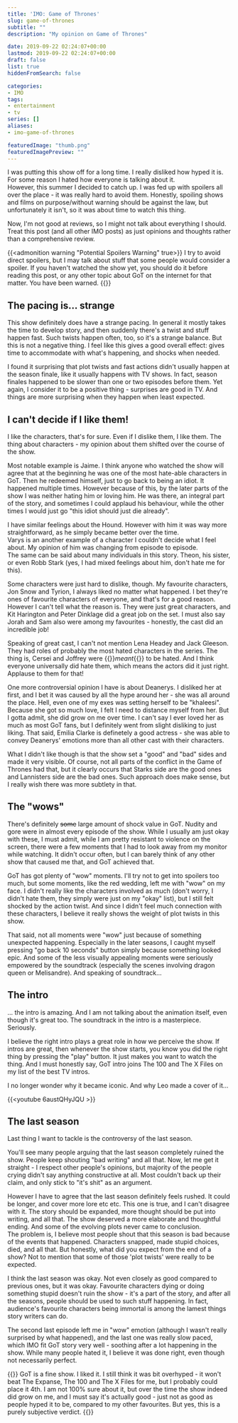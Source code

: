 ```yaml
---
title: 'IMO: Game of Thrones'
slug: game-of-thrones
subtitle: ""
description: "My opinion on Game of Thrones"

date: 2019-09-22 02:24:07+00:00
lastmod: 2019-09-22 02:24:07+00:00
draft: false
list: true
hiddenFromSearch: false

categories:
- IMO
tags:
- entertainment
- tv
series: []
aliases: 
- imo-game-of-thrones

featuredImage: "thumb.png"
featuredImagePreview: ""
---
```



I was putting this show off for a long time. I really disliked how hyped it is. For some reason I hated how everyone is talking about it.  
However, this summer I decided to catch up. I was fed up with spoilers all over the place - it was really hard to avoid them. Honestly, spoiling shows and films on purpose/without warning should be against the law, but unfortunately it isn't, so it was about time to watch this thing.

Now, I'm not good at reviews, so I might not talk about everything I should. Treat this post (and all other IMO posts) as just opinions and thoughts rather than a comprehensive review.

<!--more-->
{{<admonition warning "Potential Spoilers Warning" true>}}
I try to avoid direct spoilers, but I may talk about stuff that some people would consider a spoiler. If you haven't watched the show yet, you should do it before reading this post, or any other topic about GoT on the internet for that matter. You have been warned.
{{</admonition>}}
		

## The pacing is... strange

This show definitely does have a strange pacing. In general it mostly takes the time to develop story, and then suddenly there's a twist and stuff happen fast. Such twists happen often, too, so it's a strange balance. But this is not a negative thing. I feel like this gives a good overall effect: gives time to accommodate with what's happening, and shocks when needed.

I found it surprising that plot twists and fast actions didn't usually happen at the season finale, like it usually happens with TV shows. In fact, season finales happened to be slower than one or two episodes before them. Yet again, I consider it to be a positive thing - surprises are good in TV. And things are more surprising when they happen when least expected.

## I can't decide if I like them!

I like the characters, that's for sure. Even if I dislike them, I like them. The thing about characters - my opinion about them shifted over the course of the show.

Most notable example is Jaime. I think anyone who watched the show will agree that at the beginning he was one of the most hate-able characters in GoT. Then he redeemed himself, just to go back to being an idiot. It happened multiple times. However because of this, by the later parts of the show I was neither hating him or loving him. He was there, an integral part of the story, and sometimes I could applaud his behaviour, while the other times I would just go "this idiot should just die already".

I have similar feelings about the Hound. However with him it was way more straightforward, as he simply became better over the time.  
Varys is an another example of a character I couldn't decide what I feel about. My opinion of him was changing from episode to episode.  
The same can be said about many individuals in this story. Theon, his sister, or even Robb Stark (yes, I had mixed feelings about him, don't hate me for this).

Some characters were just hard to dislike, though. My favourite characters, Jon Snow and Tyrion, I always liked no matter what happened. I bet they're ones of favourite characters of everyone, and that's for a good reason. However I can't tell what the reason is. They were just great characters, and Kit Harington and Peter Dinklage did a great job on the set. I must also say Jorah and Sam also were among my favourites - honestly, the cast did an incredible job!

Speaking of great cast, I can't not mention Lena Headey and Jack Gleeson. They had roles of probably the most hated characters in the series. The thing is, Cersei and Joffrey were {{<underline>}}*meant*{{</underline>}} to be hated. And I think everyone universally did hate them, which means the actors did it just right. Applause to them for that!

One more controversial opinion I have is about Deanerys. I disliked her at first, and I bet it was caused by all the hype around her - she was all around the place. Hell, even one of my exes was setting herself to be "khaleesi". Because she got so much love, I felt I need to distance myself from her. But I gotta admit, she did grow on me over time. I can't say I ever loved her as much as most GoT fans, but I definitely went from slight disliking to just liking. That said, Emilia Clarke is definetely a good actress - she was able to convey Deanerys' emotions more than all other cast with their characters.

What I didn't like though is that the show set a "good" and "bad" sides and made it very visible. Of course, not all parts of the conflict in the Game of Thrones had that, but it clearly occurs that Starks side are the good ones and Lannisters side are the bad ones. Such approach does make sense, but I really wish there was more subtlety in that.

## The "wows"

There's definitely ~~some~~ large amount of shock value in GoT. Nudity and gore were in almost every episode of the show. While I usually am just okay with these, I must admit, while I am pretty resistant to violence on the screen, there were a few moments that I had to look away from my monitor while watching. It didn't occur often, but I can barely think of any other show that caused me that, and GoT achieved that.

GoT has got plenty of "wow" moments. I'll try not to get into spoilers too much, but some moments, like the red wedding, left me with "wow" on my face. I didn't really like the characters involved as much (don't worry, I didn't hate them, they simply were just on my "okay" list), but I still felt shocked by the action twist. And since I didn't feel much connection with these characters, I believe it really shows the weight of plot twists in this show.

That said, not all moments were "wow" just because of something unexpected happening. Especially in the later seasons, I caught myself pressing "go back 10 seconds" button simply because something looked epic. And some of the less visually appealing moments were seriously empowered by the soundtrack (especially the scenes involving dragon queen or Melisandre). And speaking of soundtrack...

## The intro

... the intro is amazing. And I am not talking about the animation itself, even though it's great too. The soundtrack in the intro is a masterpiece. Seriously.

I believe the right intro plays a great role in how we perceive the show. If intros are great, then whenever the show starts, you know you did the right thing by pressing the "play" button. It just makes you want to watch the thing. And I must honestly say, GoT intro joins The 100 and The X Files on my list of the best TV intros.

I no longer wonder why it became iconic. And why Leo made a cover of it...

{{<youtube 6austQHyJQU >}}

## The last season

Last thing I want to tackle is the controversy of the last season.

You'll see many people arguing that the last season completely ruined the show. People keep shouting "bad writing" and all that. Now, let me get it straight - I respect other people's opinions, but majority of the people crying didn't say anything constructive at all. Most couldn't back up their claim, and only stick to "it's shit" as an argument.

However I have to agree that the last season definitely feels rushed. It could be longer, and cover more lore etc etc. This one is true, and I can't disagree with it. The story should be expanded, more thought should be put into writing, and all that. The show deserved a more elaborate and thoughtful ending. And some of the evolving plots never came to conclusion.  
The problem is, I believe most people shout that this season is bad because of the events that happened. Characters snapped, made stupid choices, died, and all that. But honestly, what did you expect from the end of a show? Not to mention that some of those 'plot twists' were really to be expected.

I think the last season was okay. Not even closely as good compared to previous ones, but it was okay. Favourite characters dying or doing something stupid doesn't ruin the show - it's a part of the story, and after all the seasons, people should be used to such stuff happening. In fact, audience's favourite characters being immortal is among the lamest things story writers can do.

The second last episode left me in "wow" emotion (although I wasn't really surprised by what happened), and the last one was really slow paced, which IMO fit GoT story very well - soothing after a lot happening in the show. While many people hated it, I believe it was done right, even though not necessarily perfect.


{{<testimonial stars=4 title="My opinion?">}}
GoT is a fine show. I liked it. I still think it was bit overhyped - it won't beat The Expanse, The 100 and The X Files for me, but I probably could place it 4th. I am not 100% sure about it, but over the time the show indeed did grow on me, and I must say it's actually good - just not as good as people hyped it to be, compared to my other favourites. But yes, this is a purely subjective verdict.
{{</testimonial>}}